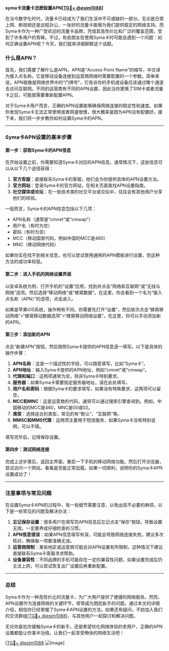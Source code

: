 **syma卡流量卡怎麽設置APN[[TG💪+ @esim1088](https://t.me/s/esim1088)]**

在当今数字化时代，流量卡已经成为了我们生活中不可或缺的一部分。无论是日常上网、刷视频还是远程办公，一张好的流量卡能够为我们提供稳定的网络支持。而Syma卡作为一种广受欢迎的流量卡品牌，凭借其高性价比和广泛的覆盖范围，受到了许多用户的青睐。不过，有些朋友在使用Syma卡时可能会遇到一个问题：如何正确设置APN呢？今天，我们就来详细聊聊这个话题。

### 什么是APN？

首先，我们需要了解什么是APN。APN是“Access Point Name”的缩写，中文译为接入点名称。它是移动设备连接到运营商网络时需要配置的一个参数。简单来说，APN就像是网络世界中的“门牌号”，它告诉你的手机或设备应该通过哪个通道去访问互联网。不同的运营商有不同的APN设置，因此当你更换了SIM卡或者流量卡之后，可能就需要重新配置APN。

对于Syma卡用户而言，正确的APN设置能够确保网络连接的稳定性和速度。如果你发现Syma卡无法正常使用或者网速很慢，很大概率是因为APN没有配置好。接下来，我们将一步步教你如何设置Syma卡的APN。

---

### Syma卡APN设置的基本步骤

#### 第一步：获取Syma卡的APN信息
在开始设置之前，你需要知道Syma卡对应的APN信息。通常情况下，这些信息可以从以下几个途径获得：
1. **官方客服**：直接联系Syma卡的客服，他们会为你提供具体的APN设置方法。
2. **官方网站**：登录Syma卡的官方网站，在相关页面查找APN设置指南。
3. **社交媒体或论坛**：在一些技术类的社交平台或论坛中，往往会有其他用户分享他们的经验。

一般而言，Syma卡的APN信息包括以下几项：
- APN名称（通常是“cmnet”或“cmwap”）
- 用户名（有时为空）
- 密码（有时为空）
- MCC（移动国家代码，例如中国的MCC是460）
- MNC（移动网络代码）

如果你实在找不到相关信息，也可以尝试使用通用的APN模板进行设置，但这种方法的成功率较低。

#### 第二步：进入手机的网络设置界面
以安卓系统为例，打开手机的“设置”应用，找到并点击“网络和互联网”或“无线与网络”选项。然后选择“移动网络”或“蜂窝数据”。在这里，你会看到一个名为“接入点名称（APN）”的选项，点击进入。

如果是苹果iOS系统，操作稍有不同。你需要先打开“设置”，然后依次点击“蜂窝移动网络”>“蜂窝移动数据选项”>“蜂窝移动网络设置”。在这里，你可以手动添加新的APN。

#### 第三步：添加新的APN
点击“新建APN”按钮，然后按照Syma卡提供的APN信息逐一填写。以下是具体的操作步骤：

1. **APN名称**：这是一个描述性的字段，可以随意填写，比如“Syma卡”。
2. **APN地址**：输入Syma卡提供的APN地址，例如“cmnet”或“cmwap”。
3. **代理和端口**：这两项通常为空，除非Syma卡特别要求。
4. **服务器**：如果Syma卡需要指定服务器地址，请在此处填写。
5. **用户名和密码**：根据Syma卡的要求填写，如果没有特殊要求，这两项可以留空。
6. **MCC和MNC**：这是运营商的代码，通常可以通过搜索引擎查询到。例如，中国移动的MCC是460，MNC是00或02。
7. **类型**：选择适合的类型，常见的有“默认”、“互联网”等。
8. **MMSC和MMS代理**：这两项主要用于短信服务，如果Syma卡没有特别说明，可以不填。

填写完毕后，记得保存设置。

#### 第四步：测试网络连接
完成上述步骤后，返回主界面，重启一下手机的移动网络功能。然后打开浏览器，尝试访问一个网站，看看是否能正常加载。如果一切顺利，说明你的Syma卡APN设置成功了！

---

### 注意事项与常见问题

在设置Syma卡APN的过程中，有一些细节需要注意，以免出现不必要的麻烦。以下是一些常见的问题及解决办法：

1. **忘记保存设置**：很多用户在填写完APN信息后忘记点击“保存”按钮，导致设置无效。一定要养成仔细检查的习惯。
2. **APN信息错误**：如果APN信息填写有误，可能会导致网络连接失败。建议多次核对，确保每一项都准确无误。
3. **运营商限制**：某些地区或运营商可能会对APN设置有所限制，这种情况下建议直接联系Syma卡客服寻求帮助。
4. **设备兼容性**：不同品牌的手机可能存在一定的兼容性问题，如果设置完成后仍无法上网，可以尝试恢复出厂设置后再重新配置。

---

### 总结

Syma卡作为一种高性价比的流量卡，为广大用户提供了便捷的网络服务。然而，APN设置作为连接网络的关键环节，常常成为困扰新手的问题。通过本文的详细介绍，相信你已经掌握了Syma卡APN设置的方法。如果还有疑问，不妨加入我们的交流群组[[TG💪+ @esim1088](https://t.me/s/esim1088)]，与其他用户一起探讨和解决问题。

无论你是初次接触Syma卡的新手，还是希望优化网络体验的老用户，正确的APN设置都能让你事半功倍。让我们一起享受畅快的网络生活吧！

[[TG💪+ @esim1088](https://t.me/s/esim1088) ![Image](https://i.postimg.cc/4NQfJmqS/Snipaste-2025-05-13-00-14-12.png)]